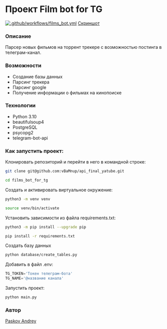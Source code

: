 # Проект Film bot for TG

[![.github/workflows/films_bot.yml](https://github.com/vBaMnup/films_bot_for_tg/actions/workflows/films_bot.yml/badge.svg)](https://github.com/vBaMnup/films_bot_for_tg/actions/workflows/films_bot.yml)
[Скриншот](https://github.com/vBaMnup/films_bot_for_tg/blob/main/img/film_bot.png)

### Описание
Парсер новых фильмов на торрент трекере с возможностью постинга в телеграм-канал.
### Возможности

- Создание базы данных
- Парсинг трекера
- Парсинг google
- Получение информации о фильмах на кинопоиске
### Технологии

- Python 3.10
- beautifulsoup4
- PostgreSQL
- psycopg2
- telegram-bot-api

### Как запустить проект:

Клонировать репозиторий и перейти в него в командной строке:

``` bash
git clone git@github.com:vBaMnup/api_final_yatube.git
```

```bash
cd films_bot_for_tg
```

Cоздать и активировать виртуальное окружение:

``` bash
python3 -m venv venv
```

``` bash
source venv/bin/activate
```

Установить зависимости из файла requirements.txt:
``` bash
python3 -m pip install --upgrade pip
```

``` bash
pip install -r requirements.txt
```
Создать базу данных
```bash
python database/create_tables.py
```

Добавить в файл .env:
```python
TG_TOKEN='Токен телеграм-бота'
TG_NAME='@название канала'
```

Запустить проект:

``` bash
python main.py
```



### Автор
[Paskov Andrey](https://vk.com/andrey_paskov)
